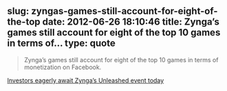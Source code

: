 slug: zyngas-games-still-account-for-eight-of-the-top
date: 2012-06-26 18:10:46
title: Zynga’s games still account for eight of the top 10 games in terms of...
type: quote
---

> Zynga’s games still account for eight of the top 10 games in terms of monetization on Facebook.

[Investors eagerly await Zynga’s Unleashed event today](http://venturebeat.com/2012/06/26/investors-eagerly-await-zyngas-unleashed-event-today/)
